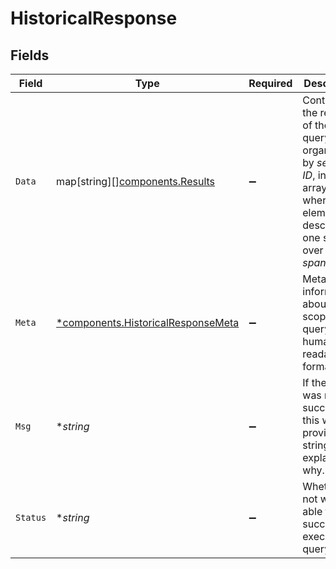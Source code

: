 # HistoricalResponse


## Fields

| Field                                                                                                                                  | Type                                                                                                                                   | Required                                                                                                                               | Description                                                                                                                            |
| -------------------------------------------------------------------------------------------------------------------------------------- | -------------------------------------------------------------------------------------------------------------------------------------- | -------------------------------------------------------------------------------------------------------------------------------------- | -------------------------------------------------------------------------------------------------------------------------------------- |
| `Data`                                                                                                                                 | map[string][][components.Results](../../models/components/results.md)                                                                  | :heavy_minus_sign:                                                                                                                     | Contains the results of the query, organized by *service ID*, into arrays where each element describes one service over a *time span*. |
| `Meta`                                                                                                                                 | [*components.HistoricalResponseMeta](../../models/components/historicalresponsemeta.md)                                                | :heavy_minus_sign:                                                                                                                     | Meta information about the scope of the query in a human readable format.                                                              |
| `Msg`                                                                                                                                  | **string*                                                                                                                              | :heavy_minus_sign:                                                                                                                     | If the query was not successful, this will provide a string that explains why.                                                         |
| `Status`                                                                                                                               | **string*                                                                                                                              | :heavy_minus_sign:                                                                                                                     | Whether or not we were able to successfully execute the query.                                                                         |